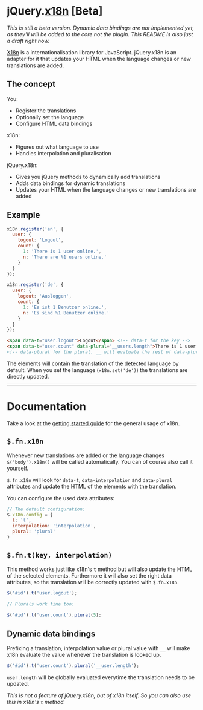 # jQuery.[x18n](https://github.com/js-coder/x18n) [Beta]

*This is still a beta version. Dynamic data bindings are not implemented yet, as they'll will be added to the core not the plugin. This README is also just a draft right now.*

[X18n](https://github.com/js-coder/x18n) is a internationalisation library for JavaScript. jQuery.x18n is an adapter for it that updates your HTML when the language changes or new translations are added.

## The concept

You:

- Register the translations
- Optionally set the language
- Configure HTML data bindings

x18n:

- Figures out what language to use
- Handles interpolation and pluralisation

jQuery.x18n:

- Gives you jQuery methods to dynamically add translations
- Adds data bindings for dynamic translations
- Updates your HTML when the language changes or new translations are added


## Example

```js
x18n.register('en', {
  user: {
    logout: 'Logout',
    count: {
      1: 'There is 1 user online.',
      n: 'There are %1 users online.'
    }
  }
});

x18n.register('de', {
  user: {
    logout: 'Ausloggen',
    count: {
      1: 'Es ist 1 Benutzer online.',
      n: 'Es sind %1 Benutzer online.'
    }
  }
});
```

```html
<span data-t="user.logout">Logout</span> <!-- data-t for the key -->
<span data-t="user.count" data-plural="__users.length">There is 1 user online</span>
<!-- data-plural for the plural. __ will evaluate the rest of data-plural globally -->
```

The elements will contain the translation of the detected language by default. When you set the language (`x18n.set('de')`) the translations are directly updated.


- - -

# Documentation

Take a look at the [getting started guide](https://github.com/js-coder/x18n/wiki/Getting-started) for the general usage of x18n.

## `$.fn.x18n`

Whenever new translations are added or the language changes `$('body').x18n()` will be called automatically. You can of course also call it yourself.

`$.fn.x18n` will look for `data-t`, `data-interpolation`  and `data-plural` attributes and update the HTML of the elements with the translation.

You can configure the used data attributes:

```js
// The default configuration:
$.x18n.config = {
  t: 't',
  interpolation: 'interpolation',
  plural: 'plural'
}
```

## `$.fn.t(key, interpolation)`

This method works just like x18n's `t` method but will also update the HTML of the selected elements. Furthermore it will also set the right data attributes, so the translation will be correctly updated with `$.fn.x18n`.

```js
$('#id').t('user.logout');

// Plurals work fine too:

$('#id').t('user.count').plural(5);
```

## Dynamic data bindings

Prefixing a translation, interpolation value or plural value with `__` will make x18n evaluate the value whenever the translation is looked up.

```js
$('#id').t('user.count').plural('__user.length');
```

`user.length` will be globally evaluated everytime the translation needs to be updated.

*This is not a feature of jQuery.x18n, but of x18n itself. So you can also use this in x18n's `t` method.*
